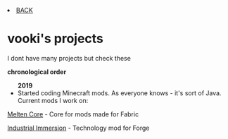 <p><li><a href="/index"> BACK</a></li></p>
<h1>vooki's projects</h1>
<p>I dont have many projects but check these</p>
<p><b>chronological order</b></p>
<ul>
<b>2019</b>
  <li>Started coding Minecraft mods. As everyone knows - it's sort of Java. Current mods I work on:</li>
  </ul>
  <p><a href="https://lunarous-team.github.io/Melten-Core/">Melten Core</a> - Core for mods made for Fabric<p>
<p><a href="https://vooki.github.io/Industrial_Immersion/">Industrial Immersion</a> - Technology mod for Forge</p>
